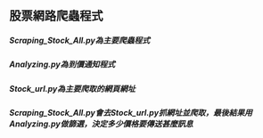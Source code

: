## 股票網路爬蟲程式
##### Scraping_Stock_All.py為主要爬蟲程式
##### Analyzing.py為到價通知程式
##### Stock_url.py為主要爬取的網頁網址
##### Scraping_Stock_All.py會去Stock_url.py抓網址並爬取，最後結果用 Analyzing.py做篩選，決定多少價格要傳送甚麼訊息
